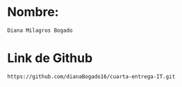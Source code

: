 
# Nombre:
```sh
Diana Milagros Bogado
```

# Link de Github
```sh
https://github.com/dianaBogado16/cuarta-entrega-IT.git
```

